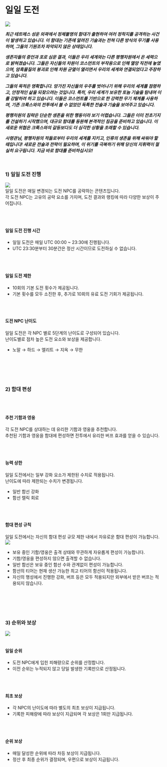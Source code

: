 # 일일 도전
![](https://astrokings.s3.ap-northeast-2.amazonaws.com/html/img/help/2001_01.jpg)<br>

***최근 테트메스 성운 외곽에서 정체불명의 함대가 출현하여 여러 정착지를 공격하는 사건이 발생하고 있습니다. 이 함대는 기존에 알려진 기술과는 전혀 다른 방식의 무기를 사용하며, 그들의 기원조차 파악되지 않은 상태입니다.***

***생존자들의 증언과 포로 심문 결과, 이들은 우리 세계와는 다른 평행차원에서 온 세력으로 밝혀졌습니다. 그들은 자신들의 차원이 코스먼트의 부작용으로 인해 멸망 직전에 놓였으며, 암흑물질의 붕괴로 인해 차원 균열이 열리면서 우리의 세계와 연결되었다고 주장하고 있습니다.***

***그들의 목적은 명확합니다. 망가진 자신들의 우주를 벗어나기 위해 우리의 세계를 점령하고, 안정적인 삶을 되찾으려는 것입니다. 특히, 우리 세계가 보유한 토늄 기술을 탐내며 이를 강탈하려 하고 있습니다. 이들은 코스먼트를 기반으로 한 강력한 무기 체계를 사용하며, 기존 크룩스와의 전투에서 볼 수 없었던 독특한 전술과 기술을 보여주고 있습니다.***

***평행차원의 침략은 단순한 생존을 위한 행동이라 보기 어렵습니다. 그들은 이미 전초기지를 건설하기 시작했으며, 대규모 함대를 동원해 본격적인 침공을 준비하고 있습니다. 이 새로운 위협은 크룩스와의 갈등보다도 더 심각한 상황을 초래할 수 있습니다.***

***사령관님, 평행차원의 적들로부터 우리의 세계를 지키고, 인류의 생존을 위해 싸워야 할 때입니다! 새로운 전술과 전략이 필요하며, 이 위기를 극복하기 위해 당신의 지휘력이 절실히 요구됩니다. 지금 바로 함대를 준비하십시오!***

<br>

### 1) 일일 도전 진행
![](https://astrokings.s3.ap-northeast-2.amazonaws.com/html/img/help/2001_02.jpg)<br>
일일 도전은 매일 변경되는 도전 NPC를 공략하는 콘텐츠입니다. <br>
각 도전 NPC는 고유의 공략 요소를 가지며, 도전 결과와 랭킹에 따라 다양한 보상이 주어집니다.

<br>
<br>

#### 일일 도전 진행 시간
- 일일 도전은 매일 UTC 00:00 ~ 23:30에 진행됩니다.
- UTC 23:30분부터 30분간은 정산 시간이므로 도전하실 수 없습니다.

<br>
<br>

#### 일일 도전 제한
- 10회의 기본 도전 횟수가 제공됩니다.
- 기본 횟수를 모두 소진한 후, 추가로 10회의 유료 도전 기회가 제공됩니다.

<br>
<br>

#### 도전 NPC 난이도
일일 도전은 각 NPC 별로 5단계의 난이도로 구성되어 있습니다. <br>
난이도별로 점차 높은 도전 요소와 보상을 제공합니다.
<br>

- 노말 → 하드 → 엘리트 → 지옥 → 무한

<br>
<br>
<br>
<br>

### 2) 함대 편성
<br>
<br>

#### 추천 기함과 영웅
각 도전 NPC를 상대하는 데 유리한 기함과 영웅을 추천합니다. <br>
추천된 기함과 영웅을 함대에 편성하면 전투에서 유리한 버프 효과를 얻을 수 있습니다.

<br>
<br>

#### 능력 상한
일일 도전에서는 일부 강화 요소가 제한된 수치로 적용됩니다. <br>
난이도에 따라 제한되는 수치가 변경됩니다.

- 일반 함선 강화
- 함선 렐릭 회로

<br>
<br>

#### 함대 편성 규칙
일일 도전에서는 자신의 함대 편성 규모 제한 내에서 자유로운 함대 편성이 가능합니다.<br>
![](https://astrokings.s3.ap-northeast-2.amazonaws.com/html/img/help/2001_03.jpg)<br>

- 보유 중인 기함/영웅은 출격 상태와 무관하게 자유롭게 편성이 가능합니다.
- 기함/영웅을 편성하지 않으면 출격할 수 없습니다.
- 일반 함선은 보유 중인 함선 수와 관계없이 편성이 가능합니다.
- 함선의 티어는 현재 생산 가능한 최고 티어의 함선이 적용됩니다.
- 자신의 행성에서 진행한 강화, 버프 등은 모두 적용되지만 외부에서 받은 버프는 적용되지 않습니다.

<br>
<br>
<br>
<br>

### 3) 순위와 보상
![](https://astrokings.s3.ap-northeast-2.amazonaws.com/html/img/help/2001_04.jpg)
<br>
<br>

#### 일일 순위

- 도전 NPC에게 입힌 피해량으로 순위를 산정합니다.
- 이전 순위는 누적되지 않고 당일 발생한 기록만으로 산정됩니다.

<br>
<br>

#### 최초 보상

- 각 NPC의 난이도에 따라 별도의 최초 보상이 지급됩니다.
- 기록한 피해량에 따라 보상이 지급되며 각 보상은 1회만 지급됩니다.

<br>
<br>

#### 순위 보상

- 매일 달성한 순위에 따라 차등 보상이 지급됩니다.
- 정산 후 최종 순위가 결정되며, 우편으로 보상이 지급됩니다.
